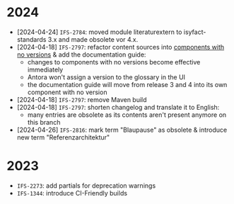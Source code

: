# 2024

- [2024-04-24] `IFS-2784`: moved module literaturextern to isyfact-standards 3.x and made obsolete vor 4.x.  
- [2024-04-18] `IFS-2797`: refactor content sources into [components with no versions](https://docs.antora.org/antora/latest/component-with-no-version/) & add the documentation guide:
  - changes to components with no versions become effective immediately
  - Antora won't assign a version to the glossary in the UI
  - the documentation guide will move from release 3 and 4 into its own component with no version
- [2024-04-18] `IFS-2797`: remove Maven build
- [2024-04-18] `IFS-2797`: shorten changelog and translate it to English:
  - many entries are obsolete as its contents aren't present anymore on this branch
- [2024-04-26] `IFS-2816`: mark term "Blaupause" as obsolete & introduce new term "Referenzarchitektur"

# 2023

- `IFS-2273`: add partials for deprecation warnings
- `IFS-1344`: introduce CI-Friendly builds
